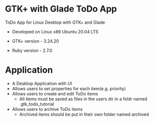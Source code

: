 # GTK+ with Glade ToDo App

ToDo App for Linux Desktop with GTK+ and Glade

* Developed on Linux x86 Ubuntu 20.04 LTS

* GTK+ version - 3.24.20
* Ruby version - 2.7.0


# Application

* A Desktop Application with UI
* Allows users to set properties for each item(e.g. priority)
* Allows users to create and edit ToDo items
    * All items must be saved as files in the users dir in a foldr named .gtk_todo_tutorial
* Allows users to archive ToDo items
    * Archived items should be put in their own folder named archived
